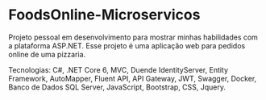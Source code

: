 # FoodsOnline-Microservicos

Projeto pessoal em desenvolvimento para mostrar minhas habilidades com a plataforma ASP.NET. Esse projeto é uma aplicação web para pedidos online de uma pizzaria.

Tecnologias:
C#, .NET Core 6, MVC, Duende IdentityServer, Entity Framework, AutoMapper, Fluent API, API Gateway, JWT, Swagger, Docker, Banco de Dados SQL Server, JavaScript, Bootstrap, CSS, Jquery.

